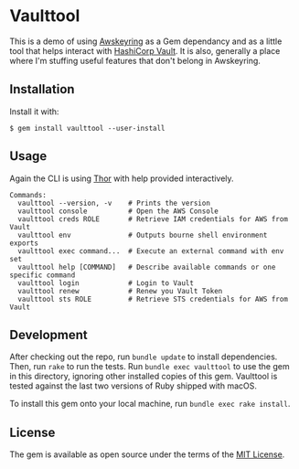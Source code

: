 # Vaulttool

This is a demo of using [Awskeyring](https://github.com/vibrato/awskeyring) as a Gem dependancy and as a little tool that helps interact with [HashiCorp Vault](https://vaultproject.io/). It is also, generally a place where I'm stuffing useful features that don't belong in Awskeyring.

## Installation

Install it with:

    $ gem install vaulttool --user-install

## Usage

Again the CLI is using [Thor](http://whatisthor.com) with help provided interactively.

    Commands:
      vaulttool --version, -v    # Prints the version
      vaulttool console          # Open the AWS Console
      vaulttool creds ROLE       # Retrieve IAM credentials for AWS from Vault
      vaulttool env              # Outputs bourne shell environment exports
      vaulttool exec command...  # Execute an external command with env set
      vaulttool help [COMMAND]   # Describe available commands or one specific command
      vaulttool login            # Login to Vault
      vaulttool renew            # Renew you Vault Token
      vaulttool sts ROLE         # Retrieve STS credentials for AWS from Vault

## Development

After checking out the repo, run `bundle update` to install dependencies. Then, run `rake` to run the tests. Run `bundle exec vaulttool` to use the gem in this directory, ignoring other installed copies of this gem. Vaulttool is tested against the last two versions of Ruby shipped with macOS.

To install this gem onto your local machine, run `bundle exec rake install`.

## License

The gem is available as open source under the terms of the [MIT License](https://opensource.org/licenses/MIT).
